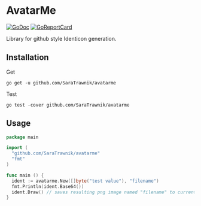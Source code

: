 AvatarMe
========

[![GoDoc](https://godoc.org/github.com/SaraTrawnik/avatarme?status.svg)](https://godoc.org/github.com/SaraTrawnik/avatarme)
[![GoReportCard](https://goreportcard.com/badge/SaraTrawnik/avatarme)](https://goreportcard.com/report/SaraTrawnik/avatarme)

Library for github style Identicon generation.

## Installation

Get
```
go get -u github.com/SaraTrawnik/avatarme
```
Test
```
go test -cover github.com/SaraTrawnik/avatarme
```

## Usage

```go
package main

import (
  "github.com/SaraTrawnik/avatarme"
  "fmt"
)

func main () {
  ident := avatarme.New([]byte("test value"), "filename")
  fmt.Println(ident.Base64())
  ident.Draw() // saves resulting png image named "filename" to current directory
}
```
